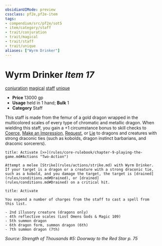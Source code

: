 ```yaml
---
obsidianUIMode: preview
cssclass: pf2e,pf2e-item
tags:
- compendium/src/pf2e/sot5
- item/category/staff
- trait/conjuration
- trait/magical
- trait/staff
- trait/unique
aliases: ["Wyrm Drinker"]
---
```

# Wyrm Drinker *Item 17*  
[conjuration](rules/traits/conjuration.md)  [magical](rules/traits/magical.md)  [staff](rules/traits/staff.md)  [unique](rules/traits/unique.md)  

- **Price** 13000 gp
- **Usage** held in 1 hand; **Bulk** 1
- **Category** Staff

This staff is made from the femur of a gold dragon wrapped in the multicolored scales of every type of chromatic and metallic dragon. When wielding this staff, you gain a +1 circumstance bonus to skill checks to [Coerce](rules/actions/coerce.md), [Make an Impression](rules/actions/make-an-impression.md), [Request](rules/actions/request.md), or [Lie](rules/actions/lie.md) to dragons and creatures with strong draconic ties (such as kobolds, dragon instinct barbarians, and draconic sorcerers).

```ad-embed-ability
title: Activate [>>](rules/core-rulebook/chapter-9-playing-the-game.md#Actions "Two-Action")

Attempt a melee [Strike](rules/actions/strike.md) with Wyrm Drinker. If your target is a dragon or a creature with a strong draconic tie, such as a kobold, and you damage the target, the target is [drained](rules/conditions.md#Drained), or [drained](rules/conditions.md#Drained) on a critical hit.
```

```ad-embed-ability
title: Activate

You expend a number of charges from the staff to cast a spell from this list.

- 2nd illusory creature (dragons only)
- 4th reflective scales (Lost Omens Gods & Magic 109)
- 5th summon dragon
- 6th dragon form, summon dragon (6th)
- 7th summon dragon (7th)
```

*Source: Strength of Thousands #5: Doorway to the Red Star p. 75*